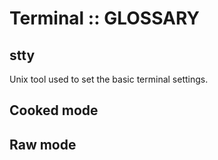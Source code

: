 # Terminal :: GLOSSARY

## stty
Unix tool used to set the basic terminal settings.

## Cooked mode


## Raw mode
